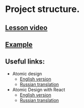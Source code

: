 # Project structure.

## [Lesson video](https://drive.google.com/file/d/19U_sdmwzXXE1ChnktCnaDEUprcXGt_as/view?usp=sharing)

## [Example](../examples/structure)

## Useful links:
* Atomic design
  * [English version](https://bradfrost.com/blog/post/atomic-web-design/)
  * [Russian translation](https://habr.com/ru/post/249223/)
* Atomic Design with React
  * [English version](https://codeburst.io/atomic-design-with-react-e7aea8152957)
  * [Russian translation](https://medium.com/@nik.152002/%D0%B0%D1%82%D0%BE%D0%BC%D0%BD%D1%8B%D0%B9-%D0%BF%D0%BE%D0%B4%D1%85%D0%BE%D0%B4-%D0%B2-react-59db5ac1ee7e)
